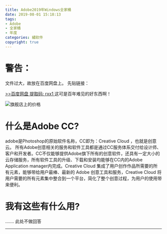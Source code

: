 ```yaml
---
title: Adobe2019年Windows全家桶
date: 2019-08-01 15:18:13
tags: 
- Adobe
- 全家桶
- 年度
categories: 繡软件
copyright: true
---
```

# 警告：
文件过大，故放在百度网盘上。
先贴链接：

<a class="btn" href="https://pan.baidu.com/s/1YUwQCaov_fPEmbHi7BH0lQ">
              >>百度网盘 提取码: rxx1
            </a>
这可是百年难见的好东西啊！

![旗舰店上的价格](https://unpkg.zhimg.com/chenyfan-oss@1.0.0/pic/ADOBE.png "旗舰店上的价格")

# 什么是Adobe CC?
adobe是Photoshop的原始软件名称，CC即为：Creative Cloud ，也就是创意云。
所有Adobe创意相关的服务和软件工具都是通过CC服务体系交付给设计师、客户和开发者。CC不仅能够提供Adobe旗下所有的创意软件，还具有一定大小的云存储服务，所有软件工具的升级、下载和安装均能够在CC内的Adobe Application manager内完成。Creative Cloud 集成了用户创作作品所需要的所有元素，能够带给用户最棒、最新的 Adobe 创意工具和服务，Creative Cloud 将用户需要的所有元素集中整合到一个平台，简化了整个创意过程，为用户的使用带来便利。

# 我有这些有什么用?
.......
此处不做回答
- - -
